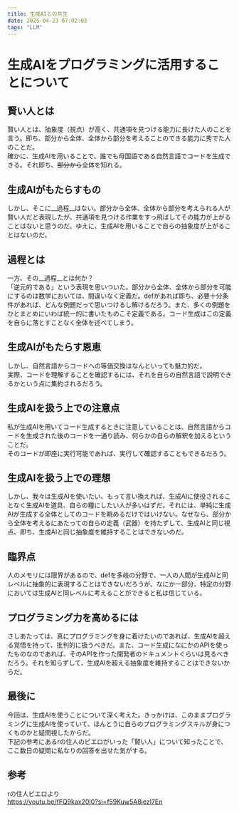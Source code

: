 ```yaml
---
title: 生成AIとの共生
date: 2025-04-23 07:02:03
tags: "LLM"
---
```


# 生成AIをプログラミングに活用することについて

## 賢い人とは
賢い人とは、抽象度（視点）が高く、共通項を見つける能力に長けた人のことを言う。即ち、部分から全体、全体から部分を考えることのできる能力に秀でた人のことだ。  
確かに、生成AIを用いることで、誰でも母国語である自然言語でコードを生成できる。それ即ち、~~部分から~~全体を知れる。

## 生成AIがもたらすもの
しかし、そこに__過程__はない。部分から全体、全体から部分を考えられる人が賢い人だと表現したが、共通項を見つける作業をすっ飛ばしてその能力が上がることはないと思うのだ。ゆえに、生成AIを用いることで自らの抽象度が上がることはないのだ。

## 過程とは
一方、その__過程__とは何か？  
「逆元的である」という表現を思いついた。部分から全体、全体から部分を可能にするのは数学においては、間違いなく定義だ。defがあれば即ち、必要十分条件があれば、どんな例題だって思いつけるし解けるだろう。また、多くの例題をひとまとめにいわば統一的に書いたものこそ定義である。コード生成はこの定義を自らに落とすことなく全体を述べてしまう。  

## 生成AIがもたらす恩恵
しかし、自然言語からコードへの等価交換はなんといっても魅力的だ。  
実際、コードを理解することを確認するには、それを自らの自然言語で説明できるかという点に集約されるだろう。

## 生成AIを扱う上での注意点
私が生成AIを用いてコード生成するときに注意していることは、自然言語からコードを生成された後のコードを一通り読み、何らかの自らの解釈を加えるということだ。  
そのコードが即座に実行可能であれば、実行して確認することもできるだろう。

## 生成AIを扱う上での理想
しかし、我々は生成AIを使いたい、もって言い換えれば、生成AIに使役されることなく生成AIを道具、自らの糧にしたい人が多いはずだ。それには、単純に生成AIが生成する全体としてのコードを眺めるだけではいけない。なぜなら、部分から全体を考えるにあたっての自らの定義（武器）を持たずして、生成AIと同じ視点、即ち、生成AIと同じ抽象度を維持することはできないのだ。

## 臨界点
人のメモリには限界があるので、defを多岐の分野で、一人の人間が生成AIと同レベルに抽象的に表現することはできないだろうが、なにか一部分、特定の分野においては生成AIと同レベルに考えることができると私は信じている。

## プログラミング力を高めるには
さしあたっては、真にプログラミングを身に着けたいのであれば、生成AIを超える覚悟を持って、批判的に扱うべきだ。また、コード生成になにかのAPIを使ったものなのであれば、そのAPIを作った開発者のドキュメントぐらいは見るべきだろう。それを知らずして、生成AIを超える抽象度を維持することはできないからだ。

## 最後に
今回は、生成AIを使うことについて深く考えた。きっかけは、このままプログラミングに生成AIを使っていて、ほんとうに自らのプログラミングスキルが身につくものかと疑問視したからだ。  
下記の参考にあるrの住人のピエロがいった「賢い人」について知ったことで、ここ数日の疑問に私なりの回答を出せた気がする。

## 参考
rの住人ピエロより  
https://youtu.be/fFQ9kax20I0?si=f59Kuw5A8jezI7En
